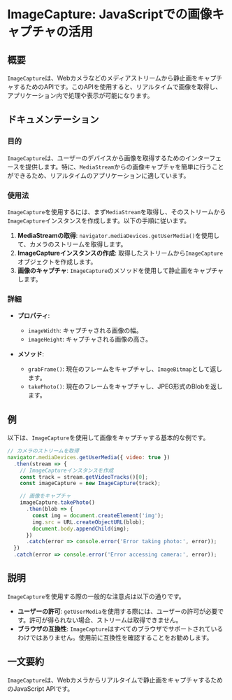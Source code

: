 <!--
Meta Description: # ImageCapture: JavaScriptでの画像キャプチャの活用 ## 概要 `ImageCapture`は、Webカメラなどのメディアストリームから静止画をキャプチャするためのAPIです。このAPIを使用すると、リアルタイムで画像を取得し、アプリケーション内で処理や表示が可能になります...
Meta Keywords: imagecapture, error, img, getusermedia, const
-->

# ImageCapture: JavaScriptでの画像キャプチャの活用

## 概要
`ImageCapture`は、Webカメラなどのメディアストリームから静止画をキャプチャするためのAPIです。このAPIを使用すると、リアルタイムで画像を取得し、アプリケーション内で処理や表示が可能になります。

## ドキュメンテーション
### 目的
`ImageCapture`は、ユーザーのデバイスから画像を取得するためのインターフェースを提供します。特に、`MediaStream`からの画像キャプチャを簡単に行うことができるため、リアルタイムのアプリケーションに適しています。

### 使用法
`ImageCapture`を使用するには、まず`MediaStream`を取得し、そのストリームから`ImageCapture`インスタンスを作成します。以下の手順に従います。

1. **MediaStreamの取得**: `navigator.mediaDevices.getUserMedia()`を使用して、カメラのストリームを取得します。
2. **ImageCaptureインスタンスの作成**: 取得したストリームから`ImageCapture`オブジェクトを作成します。
3. **画像のキャプチャ**: `ImageCapture`のメソッドを使用して静止画をキャプチャします。

### 詳細
- **プロパティ**:
  - `imageWidth`: キャプチャされる画像の幅。
  - `imageHeight`: キャプチャされる画像の高さ。
  
- **メソッド**:
  - `grabFrame()`: 現在のフレームをキャプチャし、`ImageBitmap`として返します。
  - `takePhoto()`: 現在のフレームをキャプチャし、JPEG形式のBlobを返します。

## 例
以下は、`ImageCapture`を使用して画像をキャプチャする基本的な例です。

```javascript
// カメラのストリームを取得
navigator.mediaDevices.getUserMedia({ video: true })
  .then(stream => {
    // ImageCaptureインスタンスを作成
    const track = stream.getVideoTracks()[0];
    const imageCapture = new ImageCapture(track);

    // 画像をキャプチャ
    imageCapture.takePhoto()
      .then(blob => {
        const img = document.createElement('img');
        img.src = URL.createObjectURL(blob);
        document.body.appendChild(img);
      })
      .catch(error => console.error('Error taking photo:', error));
  })
  .catch(error => console.error('Error accessing camera:', error));
```

## 説明
`ImageCapture`を使用する際の一般的な注意点は以下の通りです。

- **ユーザーの許可**: `getUserMedia`を使用する際には、ユーザーの許可が必要です。許可が得られない場合、ストリームは取得できません。
- **ブラウザの互換性**: `ImageCapture`はすべてのブラウザでサポートされているわけではありません。使用前に互換性を確認することをお勧めします。

## 一文要約
`ImageCapture`は、Webカメラからリアルタイムで静止画をキャプチャするためのJavaScript APIです。